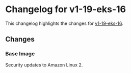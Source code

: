 # Changelog for v1-19-eks-16

This changelog highlights the changes for [v1-19-eks-16](https://github.com/aws/eks-distro/tree/v1-19-eks-16).

## Changes

### Base Image

Security updates to Amazon Linux 2.
